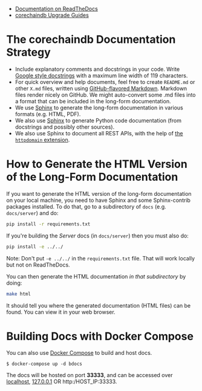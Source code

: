 <!---
Copyright © 2020 Interplanetary Database Association e.V.,
corechaindb and IPDB software contributors.
SPDX-License-Identifier: (Apache-2.0 AND CC-BY-4.0)
Code is Apache-2.0 and docs are CC-BY-4.0
--->

- [Documentation on ReadTheDocs](http://corechaindb.readthedocs.org/)
- [corechaindb Upgrade Guides](upgrade-guides/)

# The corechaindb Documentation Strategy

* Include explanatory comments and docstrings in your code. Write [Google style docstrings](https://google.github.io/styleguide/pyguide.html?showone=Comments#Comments) with a maximum line width of 119 characters.
* For quick overview and help documents, feel free to create `README.md` or other `X.md` files, written using [GitHub-flavored Markdown](https://help.github.com/categories/writing-on-github/). Markdown files render nicely on GitHub. We might auto-convert some .md files into a format that can be included in the long-form documentation.
* We use [Sphinx](http://www.sphinx-doc.org/en/stable/) to generate the long-form documentation in various formats (e.g. HTML, PDF).
* We also use [Sphinx](http://www.sphinx-doc.org/en/stable/) to generate Python code documentation (from docstrings and possibly other sources).
* We also use Sphinx to document all REST APIs, with the help of [the `httpdomain` extension](https://pythonhosted.org/sphinxcontrib-httpdomain/).

# How to Generate the HTML Version of the Long-Form Documentation

If you want to generate the HTML version of the long-form documentation on your local machine, you need to have Sphinx and some Sphinx-contrib packages installed. To do that, go to a subdirectory of `docs` (e.g. `docs/server`) and do:
```bash
pip install -r requirements.txt
```

If you're building the *Server* docs (in `docs/server`) then you must also do:
```bash
pip install -e ../../
```

Note: Don't put `-e ../../` in the `requirements.txt` file. That will work locally
but not on ReadTheDocs.

You can then generate the HTML documentation _in that subdirectory_ by doing:
```bash
make html
```

It should tell you where the generated documentation (HTML files) can be found. You can view it in your web browser.
# Building Docs with Docker Compose

You can also use [Docker Compose](https://docs.docker.com/compose/) to build and host docs.

```text
$ docker-compose up -d bdocs
```

The docs will be hosted on port **33333**, and can be accessed over [localhost](http://localhost:33333), [127.0.0.1](http://127.0.0.1:33333)
OR http:/HOST_IP:33333.


